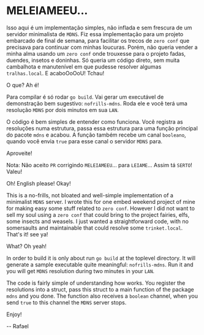 # MELEIAMEEU...

Isso aqui é um implementação simples, não inflada e sem frescura de um servidor minimalista
de `MDNS`. Fiz essa implementação para um projeto embarcado de final de semana, para facilitar
os trecos de `zero conf` que precisava para continuar com minhas loucuras. Porém, não queria
vender a minha alma usando um `zero conf` onde trouxesse para o projeto fadas, duendes,
insetos e doninhas. Só queria um código direto, sem muita cambalhota e manutenível em que
pudesse resolver algumas `tralhas.local`. E acaboOoOoU! Tchau!

O que? Ah é!

Para compilar é só rodar `go build`. Vai gerar um executável de demonstração bem sugestivo:
`nofrills-mdns`. Roda ele e você terá uma resolução `MDNS` por dois minutos em sua `LAN`.

O código é bem simples de entender como funciona. Você registra as resoluções numa
estrutura, passa essa estrutura para uma função principal do pacote `mdns` e acabou.
A função também recebe um canal `booleano`, quando você envia `true` para esse canal
o servidor `MDNS` para.

Aproveite!

Nota: Não aceito `PR` corrigindo `MELEIAMEEU`... para `LEIAME`... Assim tá `SERTO`! Valeu!

Oh! English please! Okay!

This is a no-frills, not bloated and well-simple implementation of a minimalist `MDNS` server.
I wrote this for one embed weekend project of mine for making easy some stuff related to `zero
conf`. However I did not want to sell my soul using a `zero conf` that could bring to the
project fairies, elfs, some insects and weasels. I just wanted a straightforward code, with
no somersaults and maintainable that could resolve some `trinket.local`. That's it! see ya!

What? Oh yeah!

In order to build it is only about run `go build` at the toplevel directory. It will generate
a sample executable quite meaningful: `nofrills-mdns`. Run it and you will get `MDNS` resolution
during two minutes in your `LAN`.

The code is fairly simple of understanding how works. You register the resolutions into
a struct, pass this struct to a main function of the package `mdns` and you done.
The function also receives a `boolean` channel, when you send `true` to this channel
the `MDNS` server stops.

Enjoy!

-- Rafael
